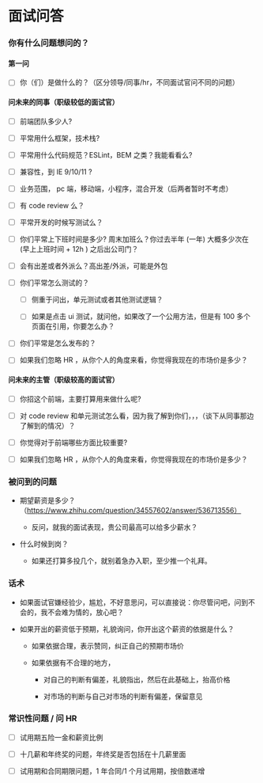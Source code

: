 # 面试问答

### 你有什么问题想问的？

#### 第一问

- [ ] 你（们）是做什么的？（区分领导/同事/hr，不同面试官问不同的问题）

#### 问未来的同事（职级较低的面试官）

- [ ] 前端团队多少人?

- [ ] 平常用什么框架，技术栈?

- [ ] 平常用什么代码规范？ESLint，BEM 之类？我能看看么?

- [ ] 兼容性，到 IE 9/10/11 ?

- [ ] 业务范围， pc 端，移动端，小程序，混合开发（后两者暂时不考虑）

- [ ] 有 code review 么？

- [ ] 平常开发的时候写测试么？

- [ ] 你们平常上下班时间是多少? 周末加班么？你过去半年 (一年) 大概多少次在 (早上上班时间 + 12h ) 之后出公司门？

- [ ] 会有出差或者外派么？高出差/外派，可能是外包

- [ ] 你们平常怎么测试的？

  - [ ] 侧重于问出，单元测试或者其他测试逻辑？

  - [ ] 如果是点击 ui 测试，就问他，如果改了一个公用方法，但是有 100 多个页面在引用，你要怎么办？

- [ ] 你们平常是怎么发布的？

- [ ] 如果我们忽略 HR ，从你个人的角度来看，你觉得我现在的市场价是多少？

#### 问未来的主管（职级较高的面试官）

- [ ] 你招这个前端，主要打算用来做什么呢?

- [ ] 对 code review 和单元测试怎么看，因为我了解到你们，，，（谈下从同事那边了解到的情况）？

- [ ] 你觉得对于前端哪些方面比较重要?

- [ ] 如果我们忽略 HR ，从你个人的角度来看，你觉得我现在的市场价是多少？

### 被问到的问题

- 期望薪资是多少？（https://www.zhihu.com/question/34557602/answer/536713556）

  - 反问，就我的面试表现，贵公司最高可以给多少薪水？

- 什么时候到岗？

  - 如果还打算多投几个，就别着急办入职，至少推一个礼拜。

### 话术

- 如果面试官嫌经验少，尴尬，不好意思问，可以直接说：你尽管问吧，问到不会的，我不会难为情的，放心吧？

- 如果开出的薪资低于预期，礼貌询问，你开出这个薪资的依据是什么？

  - 如果依据合理，表示赞同，纠正自己的预期市场价

  - 如果依据有不合理的地方，

    - 对自己的判断有偏差，礼貌指出，然后在此基础上，抬高价格

    - 对市场的判断与自己对市场的判断有偏差，保留意见

### 常识性问题 / 问 HR

- [ ] 试用期五险一金和薪资比例

- [ ] 十几薪和年终奖的问题，年终奖是否包括在十几薪里面

- [ ] 试用期和合同期限问题，1 年合同/1 个月试用期，按倍数递增
